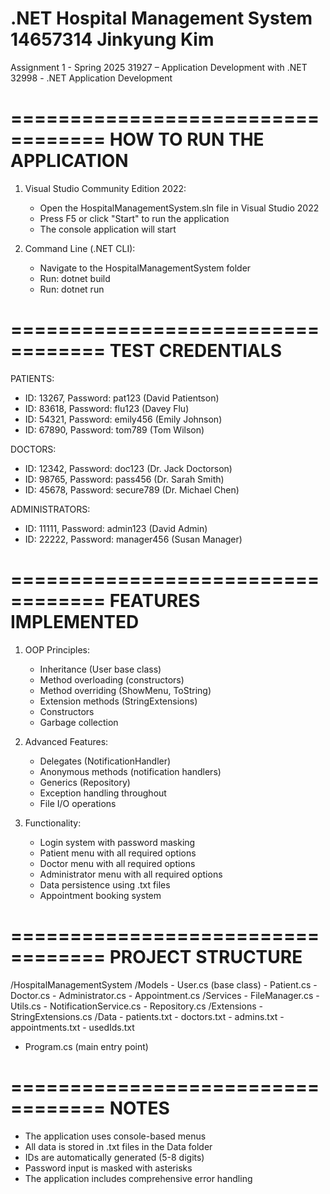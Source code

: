 .NET Hospital Management System
14657314 Jinkyung Kim
==================================

Assignment 1 - Spring 2025
31927 – Application Development with .NET
32998 - .NET Application Development

==================================
HOW TO RUN THE APPLICATION
==================================

1. Visual Studio Community Edition 2022:
   - Open the HospitalManagementSystem.sln file in Visual Studio 2022
   - Press F5 or click "Start" to run the application
   - The console application will start

2. Command Line (.NET CLI):
   - Navigate to the HospitalManagementSystem folder
   - Run: dotnet build
   - Run: dotnet run
   
==================================
TEST CREDENTIALS
==================================

PATIENTS:
- ID: 13267, Password: pat123 (David Patientson)
- ID: 83618, Password: flu123 (Davey Flu)
- ID: 54321, Password: emily456 (Emily Johnson)
- ID: 67890, Password: tom789 (Tom Wilson)

DOCTORS:
- ID: 12342, Password: doc123 (Dr. Jack Doctorson)
- ID: 98765, Password: pass456 (Dr. Sarah Smith)
- ID: 45678, Password: secure789 (Dr. Michael Chen)

ADMINISTRATORS:
- ID: 11111, Password: admin123 (David Admin)
- ID: 22222, Password: manager456 (Susan Manager)

==================================
FEATURES IMPLEMENTED
==================================

1. OOP Principles:
   - Inheritance (User base class)
   - Method overloading (constructors)
   - Method overriding (ShowMenu, ToString)
   - Extension methods (StringExtensions)
   - Constructors
   - Garbage collection

2. Advanced Features:
   - Delegates (NotificationHandler)
   - Anonymous methods (notification handlers)
   - Generics (Repository<T>)
   - Exception handling throughout
   - File I/O operations

3. Functionality:
   - Login system with password masking
   - Patient menu with all required options
   - Doctor menu with all required options
   - Administrator menu with all required options
   - Data persistence using .txt files
   - Appointment booking system

==================================
PROJECT STRUCTURE
==================================

/HospitalManagementSystem
  /Models
    - User.cs (base class)
    - Patient.cs
    - Doctor.cs
    - Administrator.cs
    - Appointment.cs
  /Services
    - FileManager.cs
    - Utils.cs
    - NotificationService.cs
    - Repository.cs
  /Extensions
    - StringExtensions.cs
  /Data
    - patients.txt
    - doctors.txt
    - admins.txt
    - appointments.txt
    - usedIds.txt
  - Program.cs (main entry point)

==================================
NOTES
==================================

- The application uses console-based menus
- All data is stored in .txt files in the Data folder
- IDs are automatically generated (5-8 digits)
- Password input is masked with asterisks
- The application includes comprehensive error handling